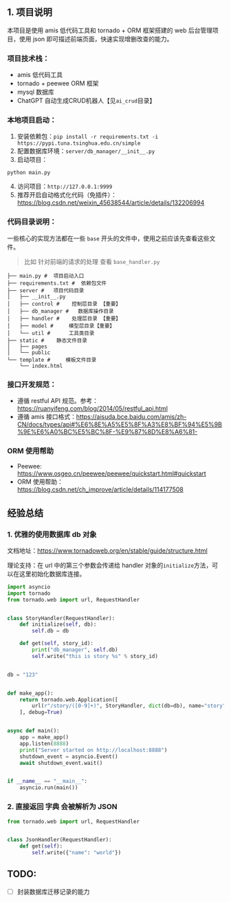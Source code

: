 ## 1. 项目说明

本项目是使用 amis 低代码工具和 tornado + ORM 框架搭建的 web 后台管理项目，使用 json 即可描述前端页面，快速实现增删改查的能力。

### 项目技术栈：

- amis 低代码工具
- tornado + peewee ORM 框架
- mysql 数据库
- ChatGPT 自动生成CRUD机器人【见`ai_crud`目录】

### 本地项目启动：

1. 安装依赖包：`pip install -r requirements.txt -i https://pypi.tuna.tsinghua.edu.cn/simple `
2. 配置数据库环境：`server/db_manager/__init__.py`
3. 启动项目：

```shell
python main.py
```

4. 访问项目：`http://127.0.0.1:9999`
5. 推荐开启自动格式化代码（免插件）：https://blog.csdn.net/weixin_45638544/article/details/132206994

### 代码目录说明：

一些核心的实现方法都在一些 `base` 开头的文件中，使用之前应该先查看这些文件。

> 比如 针对前端的请求的处理 查看 `base_handler.py`

```shell
├── main.py #  项目启动入口
├── requirements.txt #  依赖包文件
├── server #   项目代码目录
│   ├── __init__.py
│   ├── control #    控制层目录 【重要】
│   ├── db_manager #   数据库操作目录
│   ├── handler #    处理层目录 【重要】
│   ├── model #     模型层目录【重要】
│   └── util #      工具类目录
├── static #    静态文件目录
│   ├── pages
│   └── public
└── template #     模板文件目录
    └── index.html

```

### 接口开发规范：

- 遵循 restful API 规范。参考：https://ruanyifeng.com/blog/2014/05/restful_api.html
- 遵循 amis
  接口格式：https://aisuda.bce.baidu.com/amis/zh-CN/docs/types/api#%E6%8E%A5%E5%8F%A3%E8%BF%94%E5%9B%9E%E6%A0%BC%E5%BC%8F-%E9%87%8D%E8%A6%81-

### ORM 使用帮助

- Peewee: https://www.osgeo.cn/peewee/peewee/quickstart.html#quickstart
- ORM 使用帮助：https://blog.csdn.net/ch_improve/article/details/114177508

## 经验总结

### 1. 优雅的使用数据库 db 对象

文档地址：https://www.tornadoweb.org/en/stable/guide/structure.html

理论支持：在 url 中的第三个参数会传递给 handler 对象的`initialize`方法，可以在这里初始化数据库连接。

```python
import asyncio
import tornado
from tornado.web import url, RequestHandler


class StoryHandler(RequestHandler):
    def initialize(self, db):
        self.db = db

    def get(self, story_id):
        print("db_manager", self.db)
        self.write("this is story %s" % story_id)


db = "123"


def make_app():
    return tornado.web.Application([
        url(r"/story/([0-9]+)", StoryHandler, dict(db=db), name="story")
    ], debug=True)


async def main():
    app = make_app()
    app.listen(8888)
    print("Server started on http://localhost:8888")
    shutdown_event = asyncio.Event()
    await shutdown_event.wait()


if __name__ == "__main__":
    asyncio.run(main())

```

### 2. 直接返回 字典 会被解析为 JSON

```python
from tornado.web import url, RequestHandler


class JsonHandler(RequestHandler):
    def get(self):
        self.write({"name": "world"})
```

## TODO:

- [ ] 封装数据库迁移记录的能力
